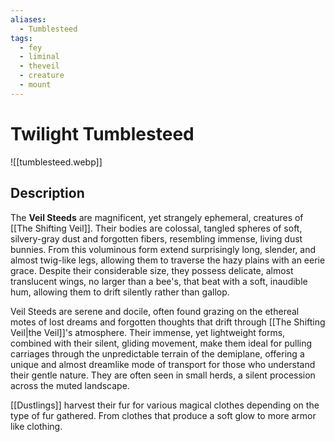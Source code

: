 ```yaml
---
aliases:
  - Tumblesteed
tags:
  - fey
  - liminal
  - theveil
  - creature
  - mount
---
```

# Twilight Tumblesteed
![[tumblesteed.webp]]

## Description

The **Veil Steeds** are magnificent, yet strangely ephemeral, creatures of [[The Shifting Veil]]. Their bodies are colossal, tangled spheres of soft, silvery-gray dust and forgotten fibers, resembling immense, living dust bunnies. From this voluminous form extend surprisingly long, slender, and almost twig-like legs, allowing them to traverse the hazy plains with an eerie grace. Despite their considerable size, they possess delicate, almost translucent wings, no larger than a bee's, that beat with a soft, inaudible hum, allowing them to drift silently rather than gallop.

Veil Steeds are serene and docile, often found grazing on the ethereal motes of lost dreams and forgotten thoughts that drift through [[The Shifting Veil|the Veil]]'s atmosphere. Their immense, yet lightweight forms, combined with their silent, gliding movement, make them ideal for pulling carriages through the unpredictable terrain of the demiplane, offering a unique and almost dreamlike mode of transport for those who understand their gentle nature. They are often seen in small herds, a silent procession across the muted landscape.

[[Dustlings]] harvest their fur for various magical clothes depending on the type of fur gathered. From clothes that produce a soft glow to more armor like clothing. 